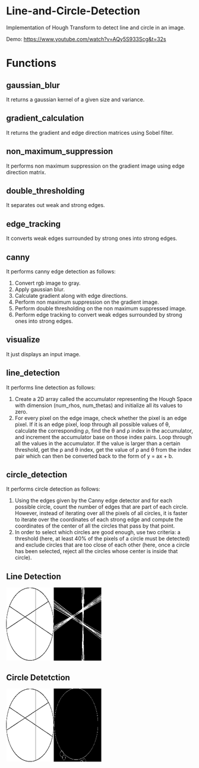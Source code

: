 # Line-and-Circle-Detection

Implementation of Hough Transform to detect line and circle in an image.

Demo: https://www.youtube.com/watch?v=AQy5S933Scg&t=32s

# Functions
## gaussian_blur
It returns a gaussian kernel of a given size and variance.
## gradient_calculation
It returns the gradient and edge direction matrices using Sobel filter.
## non_maximum_suppression
It performs non maximum suppression on the gradient image using edge direction matrix.
## double_thresholding
It separates out weak and strong edges.
## edge_tracking
It converts weak edges surrounded by strong ones into strong edges.
## canny
It performs canny edge detection as follows:
1. Convert rgb image to gray.
2. Apply gaussian blur.
3. Calculate gradient along with edge directions.
4. Perform non maximum suppression on the gradient image.
5. Perform double thresholding on the non maximum suppressed image.
6. Perform edge tracking to convert weak edges surrounded by strong ones into strong edges.
## visualize
It just displays an input image.
## line_detection
It performs line detection as follows:
1. Create a 2D array called the accumulator representing the Hough Space with dimension (num_rhos, num_thetas) and initialize all its values to zero.
2. For every pixel on the edge image, check whether the pixel is an edge pixel. If it is an edge pixel, loop through all possible values of θ, calculate the corresponding ρ, find the θ and ρ index in the accumulator, and increment the accumulator base on those index pairs. Loop through all the values in the accumulator. If the value is larger than a certain threshold, get the ρ and θ index, get the value of ρ and θ from the index pair which can then be converted back to the form of y = ax + b.
## circle_detection
It performs circle detection as follows:
1. Using the edges given by the Canny edge detector and for each possible circle, count the number of edges that are part of each circle. However, instead of iterating over all the pixels of all circles, it is faster to iterate over the coordinates of each strong edge and compute the coordinates of the center of all the circles that pass by that point.
2. In order to select which circles are good enough, use two criteria: a threshold (here, at least 40% of the pixels of a circle must be detected) and exclude circles that are too close of each other (here, once a circle has been selected, reject all the circles whose center is inside that circle).

## Line Detection
![alt text](lines_montage.png)
## Circle Detetction
![alt text](circles_montage.png)
